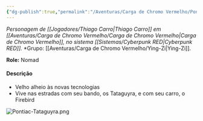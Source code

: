 ```yaml
---
{"dg-publish":true,"permalink":"/Aventuras/Carga de Chromo Vermelho/Pontiac Tataguyra/","created":"2025-10-13T17:42:08.770-03:00"}
---
```


*Personagem de [[Jogadores/Thiago Carro\|Thiago Carro]] em [[Aventuras/Carga de Chromo Vermelho/Carga de Chromo Vermelho\|Carga de Chromo Vermelho]], no sistema [[Sistemas/Cyberpunk RED\|Cyberpunk RED]].*
*Grupo:  [[Aventuras/Carga de Chromo Vermelho/Ying-Zi\|Ying-Zi]].

**Role:** Nomad
#### Descrição
- Velho alheio às novas tecnologias
- Vive nas estradas com seu bando, os Tataguyra, e com seu carro, o Firebird

![Pontiac-Tataguyra.png](/img/user/Aventuras/Carga%20de%20Chromo%20Vermelho/Pontiac-Tataguyra.png)